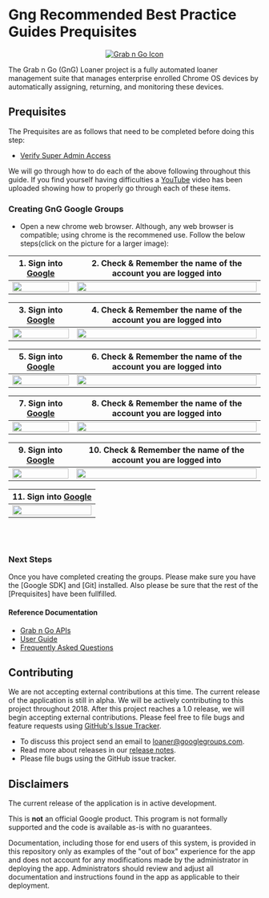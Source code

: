 <!-- mdformat off(GitHub header) -->
Gng Recommended Best Practice Guides Prequisites
======
<!-- mdformat on -->

<p align="center">
  <a href="#grabngo--">
    <img src="https://storage.googleapis.com/gngloaners/gnglogo.png" alt="Grab n Go Icon" />
  </a>
</p>

The Grab n Go (GnG) Loaner project is a fully automated loaner management suite
that manages enterprise enrolled Chrome OS devices by automatically assigning,
returning, and monitoring these devices.


## Prequisites

The Prequisites are as follows that need to be completed before doing this step: 
*	[Verify Super Admin Access](https://github.com/kid-yume/gnglinuxdeployment/tree/dev/docs/deployment/prerequisites/verifysuperadminaccess)


We will go through how to do each of the above following throughout this guide. If you find yourself having difficulties a
[YouTube](google.com) video has been uploaded showing how to properly go through each of these items. 


### Creating GnG Google Groups
*	Open a new chrome web browser. Although, any web browser is compatible; using chrome is the recommened use. 
Follow the below steps(click on the picture for a larger image):


 
**1.**	Sign into [Google](https://Google.com)         |**2.**  Check & Remember the name of the account you are logged into
:-------------------------:|:-------------------------:
<a href="https://bit.ly/2EDMaiB"><img src="https://bit.ly/2NBdNM4" style="width:100%"/></a> |  <a href="https://bit.ly/2H6tWaW"><img src="https://bit.ly/2EDMaiB" style="width:100%"/></a>


**3.**	Sign into [Google](https://Google.com)         |**4.**  Check & Remember the name of the account you are logged into
:-------------------------:|:-------------------------:
<a href="http://bit.ly/2TkqjWo"><img src="http://bit.ly/2VBMwM5" style="width:100%"/></a> |  <a href="http://bit.ly/2VCWXzc"><img src="http://bit.ly/2VyGH23" style="width:100%"/></a>


**5.**	Sign into [Google](https://Google.com)         |**6.**  Check & Remember the name of the account you are logged into
:-------------------------:|:-------------------------:
 <a href="http://bit.ly/2Hd4T6c"><img src="http://bit.ly/2SIu9mW" style="width:100%"/></a> |  <a href="http://bit.ly/2UmzqSI"><img src="http://bit.ly/2C09tRK" style="width:100%"/></a>
 
 
 
 **7.**	Sign into [Google](https://Google.com)         |**8.**  Check & Remember the name of the account you are logged into
:-------------------------:|:-------------------------:
<a href="http://bit.ly/2Tz4QrI"><img src="http://bit.ly/2VAwbY2" style="width:100%"/></a> |  <a href="http://bit.ly/2tPvEFZ"><img src="http://bit.ly/2VAwiTs" style="width:100%"/></a> 


**9.**	Sign into [Google](https://Google.com)         |**10.**  Check & Remember the name of the account you are logged into
:-------------------------:|:-------------------------:
<a href="http://bit.ly/2VGx4hZ"><img src="http://bit.ly/2UmzCBq" style="width:100%"/></a> |  <a href="http://bit.ly/2IRMoGV"><img src="http://bit.ly/2VC1guw" style="width:100%"/></a> 


**11.**	Sign into [Google](https://Google.com)         |
:-------------------------:|
<a href="http://bit.ly/2Tc3IuZ"><img src="http://bit.ly/2Tc3IuZ" style="width:100%"/></a> | 


<br></br>

### Next Steps
Once you have completed creating the groups. Please make sure you have the [Google SDK]
and [Git] installed. Also please be sure that the rest of the [Prequisites] 
have been fullfilled. 
  
#### Reference Documentation

-   [Grab n Go APIs](docs/gng_apis.md)
-   [User Guide](docs/user_guide.md)
-   [Frequently Asked
    Questions](docs/faq.md)

## Contributing

We are not accepting external contributions at this time. The current release of
the application is still in alpha. We will be actively contributing to this
project throughout 2018. After this project reaches a 1.0 release, we will begin
accepting external contributions. Please feel free to file bugs and feature
requests using [GitHub's Issue
Tracker](https://github.com/google/loaner/issues).

* To discuss this project send an email to loaner@googlegroups.com.
* Read more about releases in our [release notes](docs/release_notes.md).
* Please file bugs using the GitHub issue tracker.


## Disclaimers

The current release of the application is in active development.

This is **not** an official Google product. This program is not formally
supported and the code is available as-is with no guarantees.

Documentation, including those for end users of this system, is provided in this
repository only as examples of the "out of box" experience for the app and does
not account for any modifications made by the administrator in deploying the
app. Administrators should review and adjust all documentation and instructions
found in the app as applicable to their deployment.
